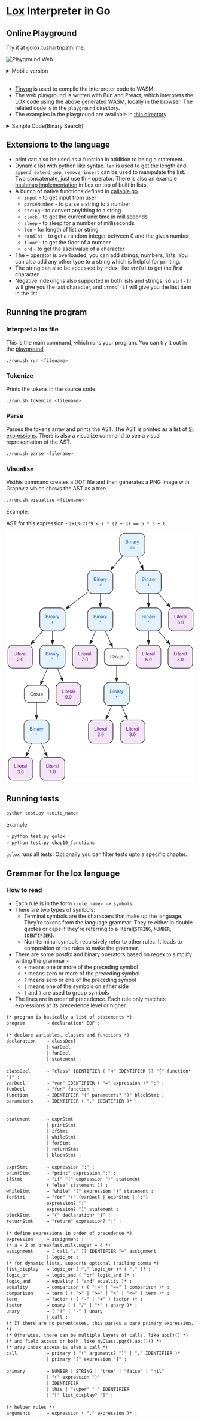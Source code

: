 # [Lox](https://craftinginterpreters.com/the-lox-language.html) Interpreter in Go

## Online Playground

Try it at [golox.tushartripathi.me](https://golox.tushartripathi.me/).

![Playground Web](./assets/playground-web.gif)

<details>
<summary>Mobile version</summary>
<img src="./assets/playground-mobile.gif" alt="Playground Mobile" width="300"/>
</details>
<br/>


- [Tinygo](https://tinygo.org/) is used to compile the interpreter code to WASM.
- The web playground is written with Bun and Preact, which interprets the LOX code using the above generated WASM, locally in the browser. The related code is in the `playground` directory.
- The examples in the playground are available in [this directory](./playground/src/examples).


<details>
<summary>Sample Code(Binary Search)</summary>

```lox
fun binary_search(arr, target) {
  var left = 0;
  var right = len(arr) - 1;

  while (left <= right) {
    var mid = floor((left + right) / 2);
    var midValue = arr[mid];

    if (midValue == target) {
      return mid;
    }
    if (target < midValue) {
      right = mid - 1;
    } else {
      left = mid + 1;
    }
  }
  return -1; // not found
}
```

</details>


## Extensions to the language

- print can also be used as a function in addition to being a statement.
- Dynamic list with python like syntax. `len` is used to get the length and `append`, `extend`, `pop`, `remove`, `insert` can be used to manipulate the list. Two concatenate, just use th `+` operator. There is also an example [hashmap implementation](./playground/src/examples/HashMap.lox) in Lox on top of built in lists.
- A bunch of native functions defined in [callable.go](./lox/callable.go)
  - `input` - to get input from user
  - `parseNumber` - to parse a string to a number
  - `string` - to convert anyIthing to a string
  - `clock` - to get the current unix time in milliseconds
  - `sleep` - to sleep for a number of milliseconds
  - `len` - for length of list or string
  - `randInt` - to get a random integer between 0 and the given number
  - `floor` - to get the floor of a number
  - `ord` - to get the ascii value of a character
- The `+` operator is overloaded, you can add strings, numbers, lists. You can also add any other type to a string which is helpful for printing.
- The string can also be accessed by index, like `str[0]` to get the first character.
- Negative indexing is also supported in both lists and strings, so `str[-1]` will give you the last character, and `items[-1]` will give you the last item in the list.


## Running the program

### Interpret a lox file

This is the main command, which runs your program. You can try it out in the [playground](https://golox.tushartripathi.me/).

```sh
./run.sh run <filename>
```

### Tokenize

Prints the tokens in the source code.

```sh
./run.sh tokenize <filename>
```

### Parse

Parses the tokens array and prints the AST. The AST is printed as a list of [S-expressions](https://en.wikipedia.org/wiki/S-expression). There is also a visualize command to see a visual representation of the AST.

```sh
./run.sh parse <filename>
```

### Visualise

Visthis command creates a DOT file and then generates a PNG image with Graphviz which shows the AST as a tree.

```sh
./run.sh visualize <filename>
```

Example:

AST for this expression - `2+(3-7)*9 < 7 * (2 + 3) == 5 * 3 + 6`

![AST](./assets/ast_tree.png)


## Running tests

```sh
python test.py <suite_name>
```

example

```sh
> python test.py golox
> python test.py chap10_functions
```

`golox` runs all tests. Optionally you can filter tests upto a specific chapter.

## Grammar for the lox language

### How to read

- Each rule is in the form `<rule_name> -> symbols`.
- There are two types of symbols:
  - Terminal symbols are the characters that make up the language. They're tokens from the language grammar. They're either in double quotes or caps if they're referring to a literal(`STRING`, `NUMBER`, `IDENTIFIER`).
  - Non-terminal symbols recursively refer to other rules. It leads to composition of the rules to make the grammar.
- There are some postfix and binary operators based on regex to simplify writing the grammar -
  - `+` means one or more of the preceding symbol
  - `*` means zero or more of the preceding symbol
  - `?` means zero or one of the preceding symbol
  - `|` means one of the symbols on either side
  - `(` and `)` are used to group symbols
- The lines are in order of precedence. Each rule only matches expressions at
  its precedence level or higher.

```ebnf
(* program is basically a list of statements *)
program        → declaration* EOF ;

(* declare variables, classes and functions *)
declaration    → classDecl
               | varDecl
               | funDecl
               | statement ;

classDecl      → "class" IDENTIFIER ( "<" IDENTIFIER )? "{" function* "}" ;
varDecl        → "var" IDENTIFIER ( "=" expression )? ";" ;
funDecl        → "fun" function ;
function       → IDENTIFIER "(" parameters? ")" blockStmt ;
parameters     → IDENTIFIER ( "," IDENTIFIER )* ;


statement      → exprStmt
               | printStmt
               | ifStmt
               | whileStmt
               | forStmt
               | returnStmt
               | blockStmt ;

exprStmt       → expression ";" ;
printStmt      → "print" expression ";" ;
ifStmt         → "if" "(" expression ")" statement
               ( "else" statement )? ;
whileStmt      → "while" "(" expression ")" statement ;
forStmt        → "for" "(" (varDecl | exprStmt | ";")
               expression? ";" 
               expression? ")" statement ;
blockStmt      → "{" declaration* "}" ;
returnStmt     → "return" expression? ";" ;

(* define expressions in order of precedence *)
expression     → assignment ;
(* a = 2 or breakfast.milk.sugar = 4 *)
assignment     → ( call "." )? IDENTIFIER "=" assignment
               | logic_or ;
(* for dynamic lists, supports optional trailing comma *)
list_display   → logic_or ( "," logic_or )* ( "," )? ;
logic_or       → logic_and ( "or" logic_and )* ;
logic_and      → equality ( "and" equality )* ;
equality       → comparison ( ( "!=" | "==" ) comparison )* ;
comparison     → term ( ( ">" | ">=" | "<" | "<=" ) term )* ;
term           → factor ( ( "-" | "+" ) factor )* ;
factor         → unary ( ( "/" | "*" ) unary )* ;
unary          → ( "!" | "-" ) unary
               | call ;
(* If there are no parentheses, this parses a bare primary expression. *)
(* Otherwise, there can be multiple layers of calls, like abc()() *)
(* and field access or both, like myClass.pqr().abc()() *)
(* aray index access is also a call *)
call           → primary ( "(" arguments? ")" | "." IDENTIFIER )* 
               | primary "[" expression "]" ;

primary        → NUMBER | STRING | "true" | "false" | "nil"
               | "(" expression ")"
               | IDENTIFIER 
               | this | "super" "." IDENTIFIER 
               | "[" list_display? "]" ;

(* helper rules *)
arguments      → expression ( "," expression )* ;
```


